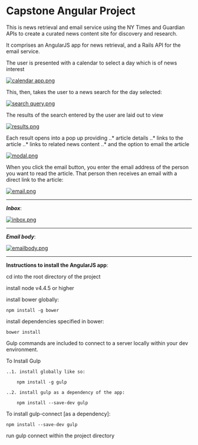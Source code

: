 # Capstone Angular Project

This is news retrieval and email service using the NY Times and Guardian APIs
to create a curated news content site for discovery and research.

It comprises an AngularJS app for news retrieval, and a Rails API for the email
service.

The user is presented with a calendar to select a day which is of news 
interest

[![calendar app.png](https://s15.postimg.org/vsayveumz/calendar_app.png)](https://postimg.org/image/j0wsowkuv/)

This, then, takes the user to a news search for the day selected:

[![search query.png](https://s4.postimg.org/ufdq7bpt9/search_query.png)](https://postimg.org/image/9ihi2nrs9/)

The results of the search entered by the user are laid out to view

[![results.png](https://s4.postimg.org/dibthlvwd/results.png)](https://postimg.org/image/yrzfsgc6x/)

Each result opens into a pop up providing
..* article details
..* links to the article
..* links to related news content
..* and the option to email the article

[![modal.png](https://s4.postimg.org/olc5ja5bx/modal.png)](https://postimg.org/image/781v4fa0p/)

When you click the email button, you enter the email address of the person you 
want to read the article.  That person then receives an email with a direct
link to the article:

[![email.png](https://s15.postimg.org/fhypbap3f/email.png)](https://postimg.org/image/57wac1z7r/)

____

**_Inbox_**:

[![inbox.png](https://s14.postimg.org/fotkx2te9/inbox.png)](https://postimg.org/image/g1kz39bnx/)

____

**_Email body_**:

[![emailbody.png](https://s3.postimg.org/p8gnojqdv/emailbody.png)](https://postimg.org/image/thldqptn3/)

____


**Instructions to install the AngularJS app**:

cd into the root directory of the project

install node v4.4.5 or higher

install bower globally: 

    npm install -g bower 
    
install dependencies specified in bower:

    bower install
    
Gulp commands are included to connect to a server locally within your dev environment.  

To Install Gulp

	..1. install globally like so: 
	
	    npm install -g gulp
	    
	..2. install gulp as a dependency of the app: 
	
	    npm install --save-dev gulp

To install gulp-connect [as a dependency]:

	npm install --save-dev gulp 
	
run gulp connect within the project directory


